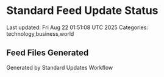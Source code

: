 # Standard Feed Update Status
Last updated: Fri Aug 22 01:51:08 UTC 2025
Categories: technology,business,world

## Feed Files Generated

Generated by Standard Updates Workflow
